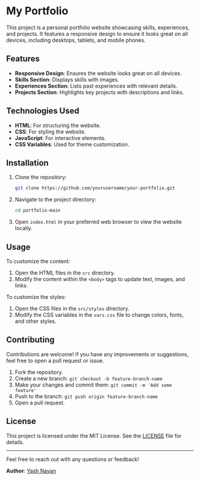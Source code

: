# My Portfolio

This project is a personal portfolio website showcasing skills, experiences, and projects. It features a responsive design to ensure it looks great on all devices, including desktops, tablets, and mobile phones.

## Features

- **Responsive Design**: Ensures the website looks great on all devices.
- **Skills Section**: Displays skills with images.
- **Experiences Section**: Lists past experiences with relevant details.
- **Projects Section**: Highlights key projects with descriptions and links.

## Technologies Used
- **HTML**: For structuring the website.
- **CSS**: For styling the website.
- **JavaScript**: For interactive elements.
- **CSS Variables**: Used for theme customization.

## Installation
1. Clone the repository:
    ```sh
    git clone https://github.com/yourusername/your-portfolio.git
    ```
2. Navigate to the project directory:
    ```sh
    cd portfolio-main
    ```
3. Open `index.html` in your preferred web browser to view the website locally.

## Usage
To customize the content:
  1. Open the HTML files in the `src` directory.
  2. Modify the content within the `<body>` tags to update text, images, and links.

To customize the styles:
  1. Open the CSS files in the `src/styles` directory.
  2. Modify the CSS variables in the `vars.css` file to change colors, fonts, and other styles.


## Contributing
Contributions are welcome! If you have any improvements or suggestions, feel free to open a pull request or issue.

1. Fork the repository.
2. Create a new branch: `git checkout -b feature-branch-name`
3. Make your changes and commit them: `git commit -m 'Add some feature'`
4. Push to the branch: `git push origin feature-branch-name`
5. Open a pull request.

## License
This project is licensed under the MIT License. See the [LICENSE](LICENSE) file for details.

---

Feel free to reach out with any questions or feedback!

**Author**: [Yash Nayan](https://github.com/yashnayan8795)



